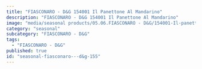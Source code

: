 ```yaml
---
title: "FIASCONARO - D&G 154001 Il Panettone Al Mandarino"
description: "FIASCONARO - D&G 154001 Il Panettone Al Mandarino"
image: "media/seasonal products/05.06.FIASCONARO - D&G/154001-Il-panettone-al-Mandarino.jpg"
category: "seasonal"
subcategory: "FIASCONARO - D&G"
tags:
  - "FIASCONARO - D&G"
published: true
id: "seasonal-fiasconaro---d&g-155"
---
```

